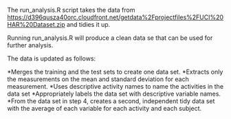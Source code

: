 The run_analysis.R script takes the data from https://d396qusza40orc.cloudfront.net/getdata%2Fprojectfiles%2FUCI%20HAR%20Dataset.zip  and tidies it up.

Running run_analysis.R will produce a clean data se that can be used for further analysis.

The data is updated as follows:

*Merges the training and the test sets to create one data set.
*Extracts only the measurements on the mean and standard deviation for each measurement. 
*Uses descriptive activity names to name the activities in the data set
*Appropriately labels the data set with descriptive variable names. 
*From the data set in step 4, creates a second, independent tidy data set with the average of each variable for each activity and each subject.


